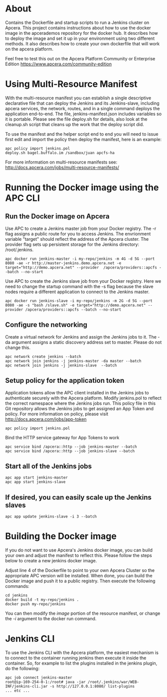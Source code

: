 # About

Contains the Dockerfile and startup scripts to run a Jenkins cluster on Apcera. This project contains instructions about how to use the docker image in the apcerademos
repository for the docker hub.  It describes how to deploy the image and set it up in your environment using two different methods.  It also describes how to create
your own dockerfile that will work on the apcera platform.

Feel free to test this out on the Apcera Platform Community or Enterprise Edition https://www.apcera.com/community-edition

# Using Multi-Resource Manifest
With the multi-resource manifest you can establish a single descriptive declarative file that can deploy the Jenkins and its Jenkins-slave, including apcera services, the network, routes, and in a single command deploys the application end-to-end. The file, jenkins-manifest.json includes variables so it is portable. Please see the file deploy.sh for details, also look at the cleanup.sh script that cleans up the work that the deploy script did.

To use the manifest and the helper script end to end you will need to issue first edit and import the policy then deploy the manifest, here is an example:

```
apc policy import jenkins.pol
deploy.sh bagel.buffalo.im /sandbox/juan apcfs-ha
```
For more information on multi-resource manifests see: http://docs.apcera.com/jobs/multi-resource-manifests/


# Running the Docker image using the APC CLI
## Run the Docker image on Apcera
Use APC to create a Jenkins master job from your Docker registry. The -r flag assigns a public route for you to access Jenkins. The envrionment variable "target" should reflect the address of the Apcera cluster. The provider flag sets up persistent storage for the Jenkins directory: /root/.jenkins.
```
apc docker run jenkins-master -i my-repo/jenkins -m 4G -d 5G --port 8080 -ae -r http://master-jenkins.demo.apcera.net -e target="http://demo.apcera.net" --provider  /apcera/providers::apcfs --batch --no-start
```

Use APC to create the Jenkins slave job from your Docker registry. Here we need to change the startup command with the -s flag because the slave nodes require a different application to connect to the Jenkins master.
```
apc docker run jenkins-slave -i my-repo/jenkins -m 2G -d 5G --port 8080 -ae -s "bash /slave.sh" -e target="http://demo.apcera.net" --provider /apcera/providers::apcfs --batch --no-start
```

## Configure the networking
Create a virtual network for Jenkins and assign the Jenkins jobs to it. The -da argument assigns a static discovery address set to master. Please do not change this.
```
apc network create jenkins --batch
apc network join jenkins -j jenkins-master -da master --batch
apc network join jenkins -j jenkins-slave  --batch
```

## Setup policy for the application token
Application tokens allow the APC client installed in the Jenkins jobs to authenticate securely with the Apcera platform. Modify jenkins.pol to reflect the correct namespace where the Jenkins jobs run. This policy file in this Git repository allows the Jenkins jobs to get assigned an App Token and policy. For more information on policy, please visit http://docs.apcera.com/jobs/app-token
```
apc policy import jenkins.pol
```

Bind the HTTP service gateway for App Tokens to work
```
apc service bind /apcera::http --job jenkins-master --batch
apc service bind /apcera::http --job jenkins-slave --batch
```

## Start all of the Jenkins jobs
```
apc app start jenkins-master
apc app start jenkins-slave
```

## If desired, you can easily scale up the Jenkins slaves
```
apc app update jenkins-slave -i 3 --batch
```

# Building the Docker image

If you do not want to use Apcera's Jenkins docker image, you can build your own and adjust the manifest to reflect this.  Please follow the steps below to create a new jenkins docker image.

Adjust line 4 of the Dockerfile to point to your own Apcera Cluster so the appropriate APC version will be installed. When done, you can build the Docker image and push it to a public registry.  Then execute the following commands:
```
cd jenkins
docker build -t my-repo/jenkins .
docker push my-repo/jenkins
```
You can then modify the _image_ portion of the resource manifest, or change the _-i_ argument to the docker run command.

# Jenkins CLI

To use the Jenkins CLI with the Apcera platform, the easiest mechanism is to connect to the container running jenkins then execute it inside the container.
So, for example to list the plugins installed in the jenkins plugin, do the following:

```
apc job connect jenkins-master
root@ip-169-254-0-1:/root# java -jar /root/.jenkins/war/WEB-INF/jenkins-cli.jar -s http://127.0.0.1:8080/ list-plugins
... etc ...
```
